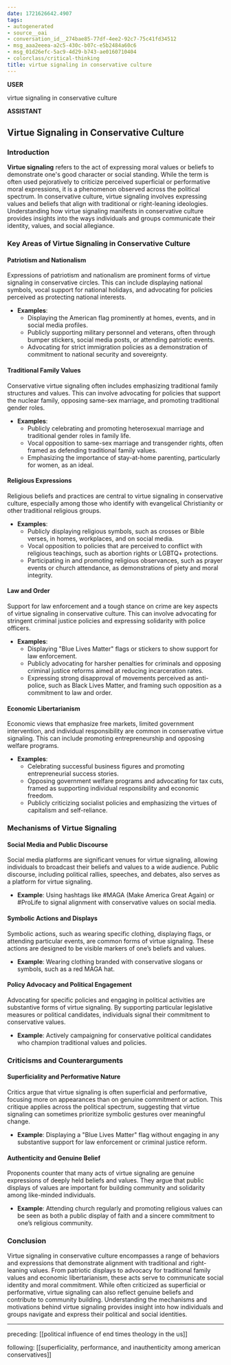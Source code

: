 ```yaml
---
date: 1721626642.4907
tags:
- autogenerated
- source__oai
- conversation_id__274bae85-77df-4ee2-92c7-75c41fd34512
- msg_aaa2eeea-a2c5-430c-b07c-e5b2484a60c6
- msg_01d26efc-5ac9-4d29-b743-ae0160710404
- colorclass/critical-thinking
title: virtue signaling in conservative culture
---
```


**USER**

virtue signaling in conservative culture


**ASSISTANT**

## Virtue Signaling in Conservative Culture

### Introduction

**Virtue signaling** refers to the act of expressing moral values or beliefs to demonstrate one's good character or social standing. While the term is often used pejoratively to criticize perceived superficial or performative moral expressions, it is a phenomenon observed across the political spectrum. In conservative culture, virtue signaling involves expressing values and beliefs that align with traditional or right-leaning ideologies. Understanding how virtue signaling manifests in conservative culture provides insights into the ways individuals and groups communicate their identity, values, and social allegiance.

### Key Areas of Virtue Signaling in Conservative Culture

#### Patriotism and Nationalism

Expressions of patriotism and nationalism are prominent forms of virtue signaling in conservative circles. This can include displaying national symbols, vocal support for national holidays, and advocating for policies perceived as protecting national interests.

- **Examples**:
  - Displaying the American flag prominently at homes, events, and in social media profiles.
  - Publicly supporting military personnel and veterans, often through bumper stickers, social media posts, or attending patriotic events.
  - Advocating for strict immigration policies as a demonstration of commitment to national security and sovereignty.

#### Traditional Family Values

Conservative virtue signaling often includes emphasizing traditional family structures and values. This can involve advocating for policies that support the nuclear family, opposing same-sex marriage, and promoting traditional gender roles.

- **Examples**:
  - Publicly celebrating and promoting heterosexual marriage and traditional gender roles in family life.
  - Vocal opposition to same-sex marriage and transgender rights, often framed as defending traditional family values.
  - Emphasizing the importance of stay-at-home parenting, particularly for women, as an ideal.

#### Religious Expressions

Religious beliefs and practices are central to virtue signaling in conservative culture, especially among those who identify with evangelical Christianity or other traditional religious groups.

- **Examples**:
  - Publicly displaying religious symbols, such as crosses or Bible verses, in homes, workplaces, and on social media.
  - Vocal opposition to policies that are perceived to conflict with religious teachings, such as abortion rights or LGBTQ+ protections.
  - Participating in and promoting religious observances, such as prayer events or church attendance, as demonstrations of piety and moral integrity.

#### Law and Order

Support for law enforcement and a tough stance on crime are key aspects of virtue signaling in conservative culture. This can involve advocating for stringent criminal justice policies and expressing solidarity with police officers.

- **Examples**:
  - Displaying "Blue Lives Matter" flags or stickers to show support for law enforcement.
  - Publicly advocating for harsher penalties for criminals and opposing criminal justice reforms aimed at reducing incarceration rates.
  - Expressing strong disapproval of movements perceived as anti-police, such as Black Lives Matter, and framing such opposition as a commitment to law and order.

#### Economic Libertarianism

Economic views that emphasize free markets, limited government intervention, and individual responsibility are common in conservative virtue signaling. This can include promoting entrepreneurship and opposing welfare programs.

- **Examples**:
  - Celebrating successful business figures and promoting entrepreneurial success stories.
  - Opposing government welfare programs and advocating for tax cuts, framed as supporting individual responsibility and economic freedom.
  - Publicly criticizing socialist policies and emphasizing the virtues of capitalism and self-reliance.

### Mechanisms of Virtue Signaling

#### Social Media and Public Discourse

Social media platforms are significant venues for virtue signaling, allowing individuals to broadcast their beliefs and values to a wide audience. Public discourse, including political rallies, speeches, and debates, also serves as a platform for virtue signaling.

- **Example**: Using hashtags like #MAGA (Make America Great Again) or #ProLife to signal alignment with conservative values on social media.

#### Symbolic Actions and Displays

Symbolic actions, such as wearing specific clothing, displaying flags, or attending particular events, are common forms of virtue signaling. These actions are designed to be visible markers of one’s beliefs and values.

- **Example**: Wearing clothing branded with conservative slogans or symbols, such as a red MAGA hat.

#### Policy Advocacy and Political Engagement

Advocating for specific policies and engaging in political activities are substantive forms of virtue signaling. By supporting particular legislative measures or political candidates, individuals signal their commitment to conservative values.

- **Example**: Actively campaigning for conservative political candidates who champion traditional values and policies.

### Criticisms and Counterarguments

#### Superficiality and Performative Nature

Critics argue that virtue signaling is often superficial and performative, focusing more on appearances than on genuine commitment or action. This critique applies across the political spectrum, suggesting that virtue signaling can sometimes prioritize symbolic gestures over meaningful change.

- **Example**: Displaying a "Blue Lives Matter" flag without engaging in any substantive support for law enforcement or criminal justice reform.

#### Authenticity and Genuine Belief

Proponents counter that many acts of virtue signaling are genuine expressions of deeply held beliefs and values. They argue that public displays of values are important for building community and solidarity among like-minded individuals.

- **Example**: Attending church regularly and promoting religious values can be seen as both a public display of faith and a sincere commitment to one’s religious community.

### Conclusion

Virtue signaling in conservative culture encompasses a range of behaviors and expressions that demonstrate alignment with traditional and right-leaning values. From patriotic displays to advocacy for traditional family values and economic libertarianism, these acts serve to communicate social identity and moral commitment. While often criticized as superficial or performative, virtue signaling can also reflect genuine beliefs and contribute to community building. Understanding the mechanisms and motivations behind virtue signaling provides insight into how individuals and groups navigate and express their political and social identities.


---

preceding: [[political influence of end times theology in the us]]  


following: [[superficiality, performance, and inauthenticity among american conservatives]]